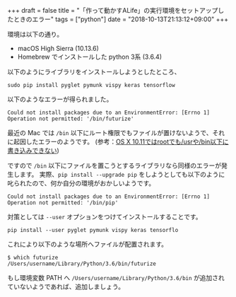 +++
draft = false
title = "「作って動かすALife」の実行環境をセットアップしたときのエラー"
tags = ["python"]
date = "2018-10-13T21:13:12+09:00"
+++

環境は以下の通り。

- macOS High Sierra (10.13.6)
- Homebrew でインストールした python 3系 (3.6.4)

以下のようにライブラリをインストールしようとしたところ、
```
sudo pip install pyglet pymunk vispy keras tensorflow
```

以下のようなエラーが得られました。
```
Could not install packages due to an EnvironmentError: [Errno 1] Operation not permitted: '/bin/futurize'
```
<!--more-->

最近の Mac では `/bin` 以下にルート権限でもファイルが置けないようで、それに起因したエラーのようです。
(参考：[OS X 10.11ではrootでも/usrや/bin以下に書き込みできない](https://apple.srad.jp/story/15/09/30/1529213/))

ですので `/bin` 以下にファイルを置こうとするライブラリなら同様のエラーが発生します。
実際、`pip install --upgrade pip` をしようとしても以下のように叱られたので、何か自分の環境がおかしいようです。

```
Could not install packages due to an EnvironmentError: [Errno 1] Operation not permitted: '/bin/pip'
```


対策としては `--user` オプションをつけてインストールすることです。

```
pip install --user pyglet pymunk vispy keras tensorflo
```

これにより以下のような場所へファイルが配置されます。
```
$ which futurize
/Users/username/Library/Python/3.6/bin/futurize
```

もし環境変数 PATH へ `/Users/username/Library/Python/3.6/bin` が追加されていないようであれば、追加しましょう。
